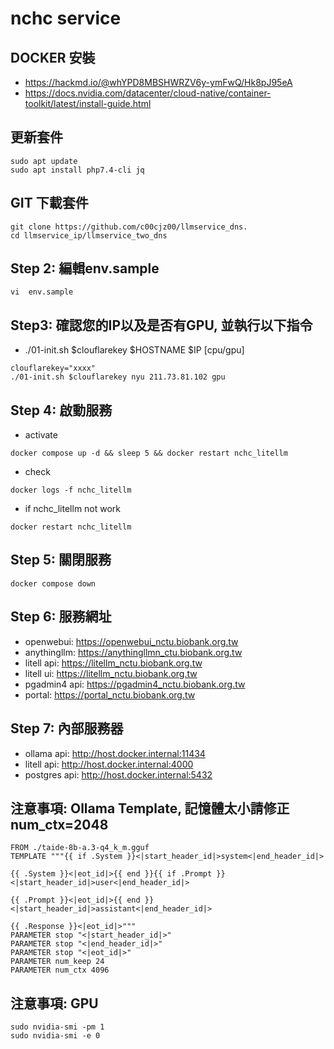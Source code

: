 # nchc service

## DOCKER 安裝
- https://hackmd.io/@whYPD8MBSHWRZV6y-ymFwQ/Hk8pJ95eA
- https://docs.nvidia.com/datacenter/cloud-native/container-toolkit/latest/install-guide.html

## 更新套件
```
sudo apt update
sudo apt install php7.4-cli jq
```

## GIT 下載套件
```
git clone https://github.com/c00cjz00/llmservice_dns.
cd llmservice_ip/llmservice_two_dns
```

## Step 2: 編輯env.sample
```
vi  env.sample 
```

## Step3: 確認您的IP以及是否有GPU, 並執行以下指令
- ./01-init.sh $clouflarekey $HOSTNAME $IP [cpu/gpu]
```
clouflarekey="xxxx"
./01-init.sh $clouflarekey nyu 211.73.81.102 gpu
``` 

## Step 4: 啟動服務
- activate
```
docker compose up -d && sleep 5 && docker restart nchc_litellm
```
- check 
```
docker logs -f nchc_litellm
```
- if nchc_litellm not work
```
docker restart nchc_litellm

```

## Step 5: 關閉服務
```
docker compose down 
```

## Step 6: 服務網址
- openwebui: https://openwebui_nctu.biobank.org.tw
- anythingllm: https://anythingllmn_ctu.biobank.org.tw
- litell api: https://litellm_nctu.biobank.org.tw
- litell ui: https://litellm_nctu.biobank.org.tw
- pgadmin4 api: https://pgadmin4_nctu.biobank.org.tw
- portal: https://portal_nctu.biobank.org.tw

## Step 7: 內部服務器
- ollama api: http://host.docker.internal:11434
- litell api: http://host.docker.internal:4000
- postgres api: http://host.docker.internal:5432

## 注意事項: Ollama Template, 記憶體太小請修正 num_ctx=2048
```
FROM ./taide-8b-a.3-q4_k_m.gguf
TEMPLATE """{{ if .System }}<|start_header_id|>system<|end_header_id|>

{{ .System }}<|eot_id|>{{ end }}{{ if .Prompt }}<|start_header_id|>user<|end_header_id|>

{{ .Prompt }}<|eot_id|>{{ end }}<|start_header_id|>assistant<|end_header_id|>

{{ .Response }}<|eot_id|>"""
PARAMETER stop "<|start_header_id|>"
PARAMETER stop "<|end_header_id|>"
PARAMETER stop "<|eot_id|>"
PARAMETER num_keep 24
PARAMETER num_ctx 4096
```

## 注意事項:  GPU
```
sudo nvidia-smi -pm 1
sudo nvidia-smi -e 0
```

